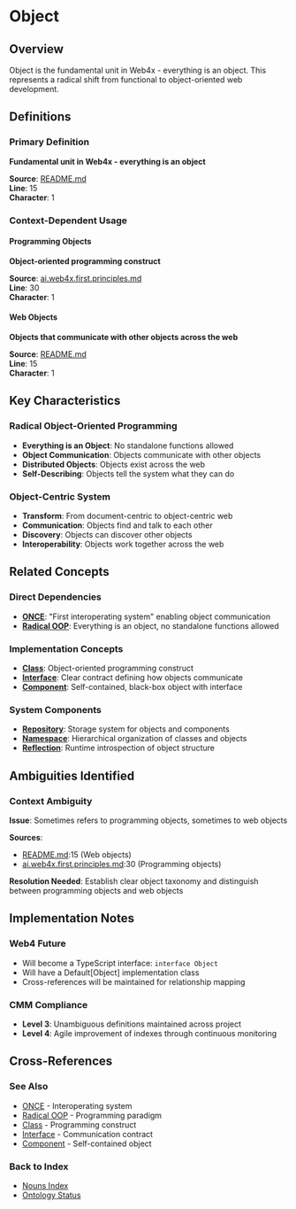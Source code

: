 # Object

## Overview
Object is the fundamental unit in Web4x - everything is an object. This represents a radical shift from functional to object-oriented web development.

## Definitions

### Primary Definition
**Fundamental unit in Web4x - everything is an object**

**Source**: [README.md](../../md-wiki/README.md#the-core-shift)  
**Line**: 15  
**Character**: 1

### Context-Dependent Usage

#### Programming Objects
**Object-oriented programming construct**

**Source**: [ai.web4x.first.principles.md](../../md-wiki/ai.web4x.first.principles.md#1-radical-object-oriented-programming-radical-oop)  
**Line**: 30  
**Character**: 1

#### Web Objects
**Objects that communicate with other objects across the web**

**Source**: [README.md](../../md-wiki/README.md#the-core-shift)  
**Line**: 15  
**Character**: 1

## Key Characteristics

### Radical Object-Oriented Programming
- **Everything is an Object**: No standalone functions allowed
- **Object Communication**: Objects communicate with other objects
- **Distributed Objects**: Objects exist across the web
- **Self-Describing**: Objects tell the system what they can do

### Object-Centric System
- **Transform**: From document-centric to object-centric web
- **Communication**: Objects find and talk to each other
- **Discovery**: Objects can discover other objects
- **Interoperability**: Objects work together across the web

## Related Concepts

### Direct Dependencies
- **[ONCE](#once)**: "First interoperating system" enabling object communication
- **[Radical OOP](#radical-oop)**: Everything is an object, no standalone functions allowed

### Implementation Concepts
- **[Class](#class)**: Object-oriented programming construct
- **[Interface](#interface)**: Clear contract defining how objects communicate
- **[Component](#component)**: Self-contained, black-box object with interface

### System Components
- **[Repository](#repository)**: Storage system for objects and components
- **[Namespace](#namespace)**: Hierarchical organization of classes and objects
- **[Reflection](#reflection)**: Runtime introspection of object structure

## Ambiguities Identified

### Context Ambiguity
**Issue**: Sometimes refers to programming objects, sometimes to web objects

**Sources**:
- [README.md](../../md-wiki/README.md#the-core-shift):15 (Web objects)
- [ai.web4x.first.principles.md](../../md-wiki/ai.web4x.first.principles.md#1-radical-object-oriented-programming-radical-oop):30 (Programming objects)

**Resolution Needed**: Establish clear object taxonomy and distinguish between programming objects and web objects

## Implementation Notes

### Web4 Future
- Will become a TypeScript interface: `interface Object`
- Will have a Default[Object] implementation class
- Cross-references will be maintained for relationship mapping

### CMM Compliance
- **Level 3**: Unambiguous definitions maintained across project
- **Level 4**: Agile improvement of indexes through continuous monitoring

## Cross-References

### See Also
- [ONCE](./ONCE.md) - Interoperating system
- [Radical OOP](./Radical-OOP.md) - Programming paradigm
- [Class](./Class.md) - Programming construct
- [Interface](./Interface.md) - Communication contract
- [Component](./Component.md) - Self-contained object

### Back to Index
- [Nouns Index](../../Ontology.md/nouns.index.md)
- [Ontology Status](../../Ontology.md/ontology.status.md)
